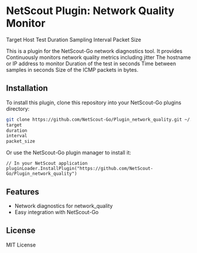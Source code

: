 # NetScout Plugin: Network Quality Monitor
Target Host
Test Duration
Sampling Interval
Packet Size

This is a plugin for the NetScout-Go network diagnostics tool. It provides Continuously monitors network quality metrics including jitter
The hostname or IP address to monitor
Duration of the test in seconds
Time between samples in seconds
Size of the ICMP packets in bytes.

## Installation

To install this plugin, clone this repository into your NetScout-Go plugins directory:

```bash
git clone https://github.com/NetScout-Go/Plugin_network_quality.git ~/.netscout/plugins/network_quality
target
duration
interval
packet_size
```

Or use the NetScout-Go plugin manager to install it:

```
// In your NetScout application
pluginLoader.InstallPlugin("https://github.com/NetScout-Go/Plugin_network_quality")
```

## Features

- Network diagnostics for network_quality
- Easy integration with NetScout-Go

## License

MIT License
